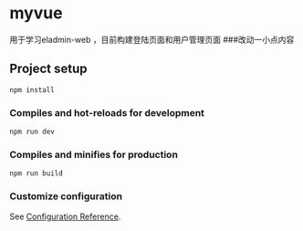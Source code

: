 # myvue

用于学习eladmin-web
，目前构建登陆页面和用户管理页面
###改动一小点内容

## Project setup
```
npm install
```

### Compiles and hot-reloads for development
```
npm run dev
```

### Compiles and minifies for production
```
npm run build
```

### Customize configuration
See [Configuration Reference](https://cli.vuejs.org/config/).
